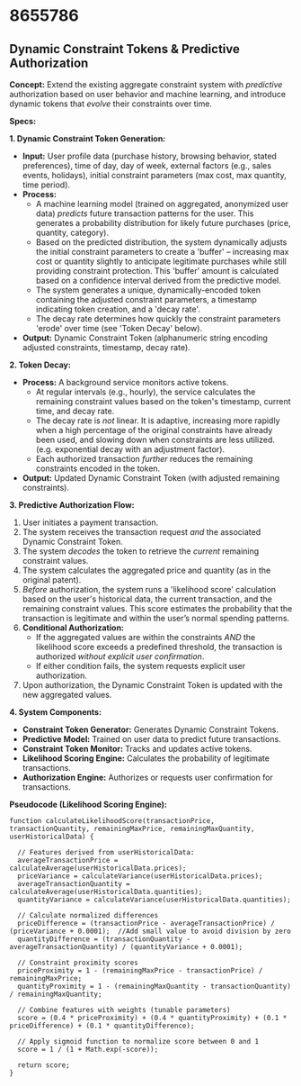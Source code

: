 # 8655786

## Dynamic Constraint Tokens & Predictive Authorization

**Concept:** Extend the existing aggregate constraint system with *predictive* authorization based on user behavior and machine learning, and introduce dynamic tokens that *evolve* their constraints over time.

**Specs:**

**1. Dynamic Constraint Token Generation:**

*   **Input:** User profile data (purchase history, browsing behavior, stated preferences), time of day, day of week, external factors (e.g., sales events, holidays), initial constraint parameters (max cost, max quantity, time period).
*   **Process:**
    *   A machine learning model (trained on aggregated, anonymized user data) *predicts* future transaction patterns for the user. This generates a probability distribution for likely future purchases (price, quantity, category).
    *   Based on the predicted distribution, the system dynamically adjusts the initial constraint parameters to create a 'buffer' – increasing max cost or quantity slightly to anticipate legitimate purchases while still providing constraint protection. This 'buffer' amount is calculated based on a confidence interval derived from the predictive model.
    *   The system generates a unique, dynamically-encoded token containing the adjusted constraint parameters, a timestamp indicating token creation, and a 'decay rate'.
    *   The decay rate determines how quickly the constraint parameters 'erode' over time (see 'Token Decay' below).
*   **Output:** Dynamic Constraint Token (alphanumeric string encoding adjusted constraints, timestamp, decay rate).

**2. Token Decay:**

*   **Process:** A background service monitors active tokens.
    *   At regular intervals (e.g., hourly), the service calculates the remaining constraint values based on the token's timestamp, current time, and decay rate.  
    *   The decay rate is *not* linear. It is adaptive, increasing more rapidly when a high percentage of the original constraints have already been used, and slowing down when constraints are less utilized. (e.g. exponential decay with an adjustment factor).
    *   Each authorized transaction *further* reduces the remaining constraints encoded in the token.
*   **Output:** Updated Dynamic Constraint Token (with adjusted remaining constraints).

**3. Predictive Authorization Flow:**

1.  User initiates a payment transaction.
2.  The system receives the transaction request *and* the associated Dynamic Constraint Token.
3.  The system *decodes* the token to retrieve the *current* remaining constraint values.
4.  The system calculates the aggregated price and quantity (as in the original patent).
5.  *Before* authorization, the system runs a 'likelihood score' calculation based on the user's historical data, the current transaction, and the remaining constraint values. This score estimates the probability that the transaction is legitimate and within the user’s normal spending patterns.
6.  **Conditional Authorization:**
    *   If the aggregated values are within the constraints *AND* the likelihood score exceeds a predefined threshold, the transaction is authorized *without explicit user confirmation*.
    *   If either condition fails, the system requests explicit user authorization.
7.  Upon authorization, the Dynamic Constraint Token is updated with the new aggregated values.

**4. System Components:**

*   **Constraint Token Generator:** Generates Dynamic Constraint Tokens.
*   **Predictive Model:** Trained on user data to predict future transactions.
*   **Constraint Token Monitor:**  Tracks and updates active tokens.
*   **Likelihood Scoring Engine:** Calculates the probability of legitimate transactions.
*   **Authorization Engine:** Authorizes or requests user confirmation for transactions.



**Pseudocode (Likelihood Scoring Engine):**

```
function calculateLikelihoodScore(transactionPrice, transactionQuantity, remainingMaxPrice, remainingMaxQuantity, userHistoricalData) {

  // Features derived from userHistoricalData:
  averageTransactionPrice = calculateAverage(userHistoricalData.prices);
  priceVariance = calculateVariance(userHistoricalData.prices);
  averageTransactionQuantity = calculateAverage(userHistoricalData.quantities);
  quantityVariance = calculateVariance(userHistoricalData.quantities);

  // Calculate normalized differences
  priceDifference = (transactionPrice - averageTransactionPrice) / (priceVariance + 0.0001);  //Add small value to avoid division by zero
  quantityDifference = (transactionQuantity - averageTransactionQuantity) / (quantityVariance + 0.0001);

  // Constraint proximity scores
  priceProximity = 1 - (remainingMaxPrice - transactionPrice) / remainingMaxPrice;
  quantityProximity = 1 - (remainingMaxQuantity - transactionQuantity) / remainingMaxQuantity;

  // Combine features with weights (tunable parameters)
  score = (0.4 * priceProximity) + (0.4 * quantityProximity) + (0.1 * priceDifference) + (0.1 * quantityDifference);

  // Apply sigmoid function to normalize score between 0 and 1
  score = 1 / (1 + Math.exp(-score));

  return score;
}
```